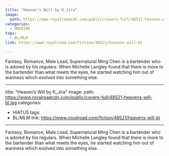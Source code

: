 ```yaml
---
title: "Heaven’s Will by K_Jira"
image:
  path: https://www.royalroadcdn.com/public/covers-full/48521-heavens-will-bl.jpg
categories:
  - ONGOING
tags:
  - BL/MLM
link: https://www.royalroad.com/fiction/48521/heavens-will-bl

---
```

Fantasy, Romance, Male Lead, Supernatural
Ming Chen is a bartender who is adored by his regulars. When Michelle Langley found that there is more to the bartender than what meets the eyes, he started watching him out of wariness which evolved into something else.

---
title: "Heaven’s Will by K_Jira"
image:
  path: https://www.royalroadcdn.com/public/covers-full/48521-heavens-will-bl.jpg
categories:
  - HIATUS
tags:
  - BL/MLM
link: https://www.royalroad.com/fiction/48521/heavens-will-bl

---
Fantasy, Romance, Male Lead, Supernatural
Ming Chen is a bartender who is adored by his regulars. When Michelle Langley found that there is more to the bartender than what meets the eyes, he started watching him out of wariness which evolved into something else.

